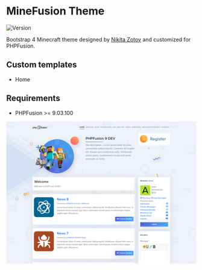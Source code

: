 # MineFusion Theme

![Version](https://img.shields.io/badge/Version-1.0.0-blue.svg)

Bootstrap 4 Minecraft theme designed by [Nikita Zotov](https://www.behance.net/shenderroef87) and customized for PHPFusion.

## Custom templates

- Home

## Requirements

- PHPFusion >= 9.03.100

![Preview](screenshot.png)
